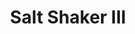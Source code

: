 ---
published: true
title: 'Salt Shaker III'
collection: ailleurs
release_date: '2015-07-27 00:00:00'
image:
    user/pages/01.Emissions/ailleurs-99/ouiedire_ailleurs-99_cover-1.png: { name: ouiedire_ailleurs-99_cover-1.png, type: image/png, size: 823885, path: user/pages/01.Emissions/ailleurs-99/ouiedire_ailleurs-99_cover-1.png }
number: '99'
slug: ailleurs-99
taxonomy:
    dj: 'Dj Sainte Rita'
    artist: ['?', 'A Blaze Colour', Anquette, 'Bande Berne Crematoire', Benga, 'Chen Yi', 'DJ Fokus', 'DJ Funk', 'DJ Nehpets', 'DJ Neptune x DJ 809', 'DJ Rashad & DJ Spinn', 'DJ Smurf', 'DJ Spanish Fly', Diplo, Disco, 'Groove x DJ 809', 'Howie Lee feat. Zaiio', 'Kaba Blon', 'Kevin JZ Prodigy', Kidgagball, 'Logosamphia & The Bran Flakes', 'Paul Blackford', 'RP Boo', Schlachthofbronx, 'Sugur Shane', 'The Puppies', Tuxedomoon, Vaishali, 'Venetian Snares', 'Ynfynyt Scroll']
playlists:
    - { title: null, tracks: [{ timecode: '00:00:00', artists: ['DJ Spanish Fly'], title: 'Pop dat Pussy' }, { timecode: '00:03:02', artists: [Benga], title: Skank }, { timecode: '00:03:55', artists: ['DJ Smurf'], title: 'Pop That Pussy, Shake That Ass' }, { timecode: '00:06:30', artists: [Anquette], title: 'Shake it (Do the 61th)' }, { timecode: '00:08:16', artists: ['Kaba Blon'], title: 'Furu Djougou' }, { timecode: '00:10:50', artists: ['DJ Neptune x DJ 809'], title: 'Jackz Anthem' }, { timecode: '00:12:00', artists: ['Groove x DJ 809'], title: 'Bounce to da Beat' }, { timecode: '00:12:30', artists: ['DJ Funk'], title: 'Booty Clap' }, { timecode: '00:13:10', artists: ['The Puppies'], title: 'Funky Y-2-C' }, { timecode: '00:16:04', artists: [Disco], title: 'Where the Booty at (Git it Girl)' }, { timecode: '00:17:28', artists: ['Ynfynyt Scroll'], title: 'Let me See it (Divoli S''Vere & MikeQ Remix)' }, { timecode: '00:18:25', artists: ['Sugur Shane'], title: 'Boy Girl Fling' }, { timecode: '00:20:37', artists: ['A Blaze Colour'], title: 'A Means to an End' }, { timecode: '00:23:15', artists: ['Kevin JZ Prodigy'], title: 'Vogue Session 5 & 2' }, { timecode: '00:27:37', artists: ['RP Boo'], title: 'Let''s Dance Again' }, { timecode: '00:29:00', artists: ['DJ Fokus'], title: Chillout }, { timecode: '00:30:45', artists: ['DJ Nehpets'], title: 'Lay it Down' }, { timecode: '00:32:40', artists: ['Chen Yi'], title: Rug }, { timecode: '00:34:47', artists: ['DJ Rashad & DJ Spinn'], title: 'DJ Rashad Meet Tshetsha Boys' }, { timecode: '00:36:30', artists: ['?'], title: 'The Don' }, { timecode: '00:38:00', artists: [Diplo], title: 'Biggie Bounce (Poivre Jukedout)' }, { timecode: '00:40:57', artists: ['Paul Blackford'], title: G-Force }, { timecode: '00:42:54', artists: [Schlachthofbronx], title: 'Dickie Riddim (feat. Warrior Queen)' }, { timecode: '00:44:00', artists: ['Bande Berne Crematoire'], title: Ende }, { timecode: '00:45:18', artists: [Vaishali], title: 'Channai Pattanam' }, { timecode: '00:46:33', artists: [Kidgagball], title: Jukalistik }, { timecode: '00:47:10', artists: ['Howie Lee feat. Zaiio'], title: Tanh }, { timecode: '00:49:35', artists: ['Venetian Snares'], title: 'Einstein Rosen Bridge' }, { timecode: '00:52:30', artists: ['Logosamphia & The Bran Flakes'], title: Inidadbodja }, { timecode: '00:56:00', artists: [Tuxedomoon], title: Jinx }] }
presentation: "...jusqu'au dernier morceau, dans lequel le chanteur de Tuxedomoon vous chuchote à l'oreille : \"shake it... shake it...\"\n\n<https://www.mixcloud.com/Sainte-Rita/>"
image_hd:
    user/pages/01.Emissions/ailleurs-99/ouiedire_ailleurs-99_cover_hd.png: { name: ouiedire_ailleurs-99_cover_hd.png, type: image/png, size: 583702, path: user/pages/01.Emissions/ailleurs-99/ouiedire_ailleurs-99_cover_hd.png }

---